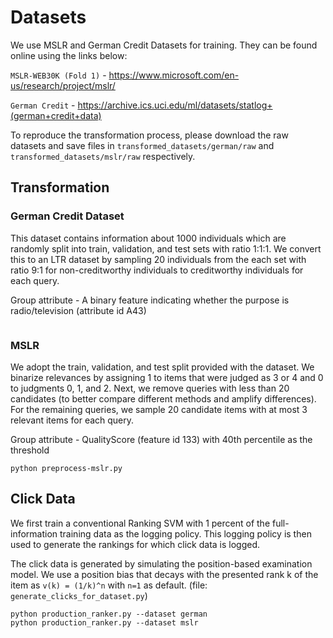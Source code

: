 # Datasets

We use MSLR and German Credit Datasets for training. They can be found online using the links below:

`MSLR-WEB30K (Fold 1)` - <https://www.microsoft.com/en-us/research/project/mslr/>

`German Credit` - <https://archive.ics.uci.edu/ml/datasets/statlog+(german+credit+data)>

To reproduce the transformation process, please download the raw datasets and save files in `transformed_datasets/german/raw` and `transformed_datasets/mslr/raw` respectively.

## Transformation

### German Credit Dataset

This dataset contains information about 1000 individuals which are randomly split into train, validation, and test sets with ratio 1:1:1. We convert this to an LTR dataset by sampling 20 individuals from the each set with ratio 9:1 for non-creditworthy individuals to creditworthy individuals for each query.

Group attribute - A binary feature indicating whether the purpose is radio/television (attribute id A43)
```shell script

```

### MSLR

We adopt the train, validation, and test split provided with the dataset. We binarize relevances by assigning 1 to items that were judged as 3 or 4 and 0 to judgments 0, 1, and 2. Next, we remove queries with less than 20 candidates (to better compare different methods and amplify differences). For the remaining queries, we sample 20 candidate items with at most 3 relevant items for each query.

Group attribute - QualityScore (feature id 133) with 40th percentile as the threshold

```shell script
python preprocess-mslr.py
```

## Click Data

We first train a conventional Ranking SVM with 1 percent of the full-information training data as the logging policy. This logging policy is then used to generate the rankings for which click data is logged.

The click data is generated by simulating the position-based examination model. We use a position bias that decays with the presented rank k of the item as `v(k) = (1/k)^n` with `n=1` as default. (file: `generate_clicks_for_dataset.py`)
```shell script
python production_ranker.py --dataset german
python production_ranker.py --dataset mslr
```